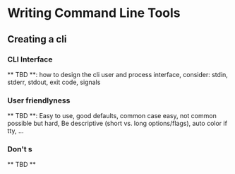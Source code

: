 # Writing Command Line Tools

## Creating a cli

### CLI Interface
** TBD **: how to design the cli user and process interface, consider: stdin, stderr, stdout, exit code, signals

### User friendlyness
** TBD **:  Easy to use, good defaults, common case easy, not common possible but hard, Be descriptive (short vs. long options/flags), auto color if tty, ...

### Don't s
** TBD **
